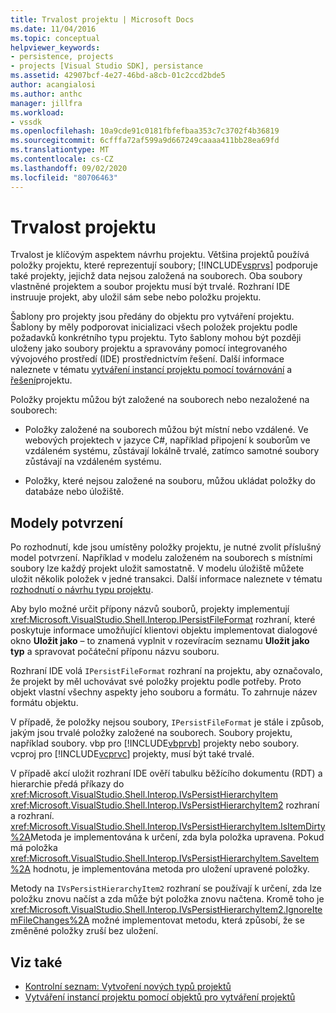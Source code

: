 ```yaml
---
title: Trvalost projektu | Microsoft Docs
ms.date: 11/04/2016
ms.topic: conceptual
helpviewer_keywords:
- persistence, projects
- projects [Visual Studio SDK], persistance
ms.assetid: 42907bcf-4e27-46bd-a8cb-01c2ccd2bde5
author: acangialosi
ms.author: anthc
manager: jillfra
ms.workload:
- vssdk
ms.openlocfilehash: 10a9cde91c0181fbfefbaa353c7c3702f4b36819
ms.sourcegitcommit: 6cfffa72af599a9d667249caaaa411bb28ea69fd
ms.translationtype: MT
ms.contentlocale: cs-CZ
ms.lasthandoff: 09/02/2020
ms.locfileid: "80706463"
---
```

# <a name="project-persistence"></a>Trvalost projektu
Trvalost je klíčovým aspektem návrhu projektu. Většina projektů používá položky projektu, které reprezentují soubory; [!INCLUDE[vsprvs](../../code-quality/includes/vsprvs_md.md)] podporuje také projekty, jejichž data nejsou založená na souborech. Oba soubory vlastněné projektem a soubor projektu musí být trvalé. Rozhraní IDE instruuje projekt, aby uložil sám sebe nebo položku projektu.

 Šablony pro projekty jsou předány do objektu pro vytváření projektu. Šablony by měly podporovat inicializaci všech položek projektu podle požadavků konkrétního typu projektu. Tyto šablony mohou být později uloženy jako soubory projektu a spravovány pomocí integrovaného vývojového prostředí (IDE) prostřednictvím řešení. Další informace naleznete v tématu [vytváření instancí projektu pomocí továrnování](../../extensibility/internals/creating-project-instances-by-using-project-factories.md) a [řešení](../../extensibility/internals/solutions-overview.md)projektu.

 Položky projektu můžou být založené na souborech nebo nezaložené na souborech:

- Položky založené na souborech můžou být místní nebo vzdálené. Ve webových projektech v jazyce C#, například připojení k souborům ve vzdáleném systému, zůstávají lokálně trvalé, zatímco samotné soubory zůstávají na vzdáleném systému.

- Položky, které nejsou založené na souboru, můžou ukládat položky do databáze nebo úložiště.

## <a name="commit-models"></a>Modely potvrzení
 Po rozhodnutí, kde jsou umístěny položky projektu, je nutné zvolit příslušný model potvrzení. Například v modelu založeném na souborech s místními soubory lze každý projekt uložit samostatně. V modelu úložiště můžete uložit několik položek v jedné transakci. Další informace naleznete v tématu [rozhodnutí o návrhu typu projektu](../../extensibility/internals/project-type-design-decisions.md).

 Aby bylo možné určit přípony názvů souborů, projekty implementují <xref:Microsoft.VisualStudio.Shell.Interop.IPersistFileFormat> rozhraní, které poskytuje informace umožňující klientovi objektu implementovat dialogové okno **Uložit jako** – to znamená vyplnit v rozevíracím seznamu **Uložit jako typ** a spravovat počáteční příponu názvu souboru.

 Rozhraní IDE volá `IPersistFileFormat` rozhraní na projektu, aby označovalo, že projekt by měl uchovávat své položky projektu podle potřeby. Proto objekt vlastní všechny aspekty jeho souboru a formátu. To zahrnuje název formátu objektu.

 V případě, že položky nejsou soubory, `IPersistFileFormat` je stále i způsob, jakým jsou trvalé položky založené na souborech. Soubory projektu, například soubory. vbp pro [!INCLUDE[vbprvb](../../code-quality/includes/vbprvb_md.md)] projekty nebo soubory. vcproj pro [!INCLUDE[vcprvc](../../code-quality/includes/vcprvc_md.md)] projekty, musí být také trvalé.

 V případě akcí uložit rozhraní IDE ověří tabulku běžícího dokumentu (RDT) a hierarchie předá příkazy do <xref:Microsoft.VisualStudio.Shell.Interop.IVsPersistHierarchyItem> <xref:Microsoft.VisualStudio.Shell.Interop.IVsPersistHierarchyItem2> rozhraní a rozhraní. <xref:Microsoft.VisualStudio.Shell.Interop.IVsPersistHierarchyItem.IsItemDirty%2A>Metoda je implementována k určení, zda byla položka upravena. Pokud má položka <xref:Microsoft.VisualStudio.Shell.Interop.IVsPersistHierarchyItem.SaveItem%2A> hodnotu, je implementována metoda pro uložení upravené položky.

 Metody na `IVsPersistHierarchyItem2` rozhraní se používají k určení, zda lze položku znovu načíst a zda může být položka znovu načtena. Kromě toho je <xref:Microsoft.VisualStudio.Shell.Interop.IVsPersistHierarchyItem2.IgnoreItemFileChanges%2A> možné implementovat metodu, která způsobí, že se změněné položky zruší bez uložení.

## <a name="see-also"></a>Viz také
- [Kontrolní seznam: Vytvoření nových typů projektů](../../extensibility/internals/checklist-creating-new-project-types.md)
- [Vytváření instancí projektu pomocí objektů pro vytváření projektů](../../extensibility/internals/creating-project-instances-by-using-project-factories.md)
